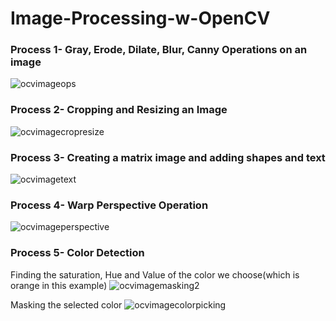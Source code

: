 # Image-Processing-w-OpenCV

### Process 1- Gray, Erode, Dilate, Blur, Canny Operations on an image

![ocvimageops](https://user-images.githubusercontent.com/53258721/93020344-22e57380-f5e5-11ea-9c5a-968c50f77ebf.JPG)

### Process 2- Cropping and Resizing an Image

![ocvimagecropresize](https://user-images.githubusercontent.com/53258721/93021249-61316180-f5ea-11ea-96ac-659af88d6ef9.JPG)

### Process 3- Creating a matrix image and adding shapes and text 

![ocvimagetext](https://user-images.githubusercontent.com/53258721/93022143-2f22fe00-f5f0-11ea-8247-fe2bf7018570.JPG)

### Process 4- Warp Perspective Operation

![ocvimageperspective](https://user-images.githubusercontent.com/53258721/93023244-57adf680-f5f6-11ea-8147-96bd8fbc408b.JPG)

### Process 5- Color Detection

Finding the saturation, Hue and Value of the color we choose(which is orange in this example)
![ocvimagemasking2](https://user-images.githubusercontent.com/53258721/93095493-d4e77300-f6ab-11ea-95f1-7080b5cfd28a.JPG)

Masking the selected color
![ocvimagecolorpicking](https://user-images.githubusercontent.com/53258721/93095553-e92b7000-f6ab-11ea-9513-50a9eea871e2.JPG)


